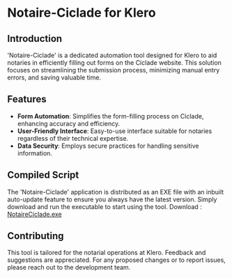 # Notaire-Ciclade for Klero

## Introduction
'Notaire-Ciclade' is a dedicated automation tool designed for Klero to aid notaries in efficiently filling out forms on the Ciclade website. This solution focuses on streamlining the submission process, minimizing manual entry errors, and saving valuable time.

## Features
- **Form Automation**: Simplifies the form-filling process on Ciclade, enhancing accuracy and efficiency.
- **User-Friendly Interface**: Easy-to-use interface suitable for notaries regardless of their technical expertise.
- **Data Security**: Employs secure practices for handling sensitive information.

## Compiled Script
The 'Notaire-Ciclade' application is distributed as an EXE file with an inbuilt auto-update feature to ensure you always have the latest version. Simply download and run the executable to start using the tool.
Download : [NotaireCiclade.exe](https://github.com/ChandanHans/Notaire-ciclade/raw/main/output/NotaireCiclade.exe)

## Contributing
This tool is tailored for the notarial operations at Klero. Feedback and suggestions are appreciated. For any proposed changes or to report issues, please reach out to the development team.

